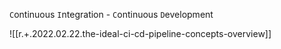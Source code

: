 

`C`ontinuous `I`ntegration - `C`ontinuous `D`evelopment

![[r.+.2022.02.22.the-ideal-ci-cd-pipeline-concepts-overview]]
